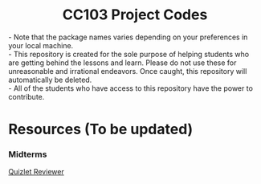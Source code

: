 <div align="center">
  
# CC103 Project Codes
  
  </div>
- Note that the package names varies depending on your preferences in your local machine. <br>
- This repository is created for the sole purpose of helping students who are getting behind the lessons and learn. Please do not use these for unreasonable and irrational endeavors. Once caught, this repository will automatically be deleted. <br>
- All of the students who have access to this repository have the power to contribute.

# Resources (To be updated)
### Midterms
[Quizlet Reviewer](https://quizlet.com/778497859/cc103-introduction-to-computer-programming-midterms-flash-cards/)
